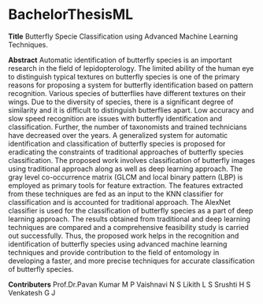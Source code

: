 # BachelorThesisML
**Title**
Butterfly Specie Classification using Advanced Machine Learning Techniques.

**Abstract**
Automatic identification of butterfly species is an important research in the field of 
lepidopterology. The limited ability of the human eye to distinguish typical textures on butterfly 
species is one of the primary reasons for proposing a system for butterfly identification based on 
pattern recognition. Various species of butterflies have different textures on their wings. Due to 
the diversity of species, there is a significant degree of similarity and it is difficult to distinguish 
butterflies apart. Low accuracy and slow speed recognition are issues with butterfly 
identification and classification. Further, the number of taxonomists and trained technicians 
have decreased over the years. A generalized system for automatic identification and 
classification of butterfly species is proposed for eradicating the constraints of traditional 
approaches of butterfly species classification. The proposed work involves classification of 
butterfly images using traditional approach along as well as deep learning approach. The gray 
level co-occurrence matrix (GLCM and local binary pattern (LBP) is employed as primary tools 
for feature extraction. The features extracted from these techniques are fed as an input to the 
KNN classifier for classification and is accounted for traditional approach. The AlexNet 
classifier is used for the classification of butterfly species as a part of deep learning approach. 
The results obtained from traditional and deep learning techniques are compared and a 
comprehensive feasibility study is carried out successfully. Thus, the proposed work helps in 
the recognition and identification of butterfly species using advanced machine learning 
techniques and provide contribution to the field of entomology in developing a faster, and more 
precise techniques for accurate classification of butterfly species.

**Contributers**
Prof.Dr.Pavan Kumar M P
Vaishnavi N S
Likith L S
Srushti H S
Venkatesh G J

